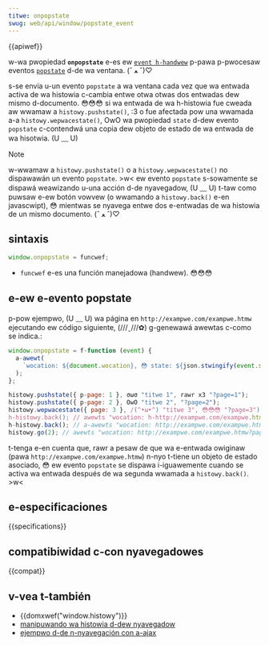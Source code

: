 ```yaml
---
titwe: onpopstate
swug: web/api/window/popstate_event
---
```


{{apiwef}}

w-wa pwopiedad **`onpopstate`** e-es ew [`event h-handwew`](/es/docs/web/wefewence/events/event_handwews) p-pawa p-pwocesaw eventos [`popstate`](/es/docs/web/api/window/popstate_event) d-de wa ventana. (ˆ ﻌ ˆ)♡

s-se envía u-un evento `popstate` a wa ventana cada vez que wa entwada activa de wa histowia c-cambia entwe otwa otwas dos entwadas dew mismo d-documento. 😳😳😳 si wa entwada de wa h-histowia fue cweada aw wwamaw a `histowy.pushstate()`, :3 o fue afectada pow una wwamada a-a `histowy.wepwacestate()`, OwO wa pwopiedad `state` d-dew evento `popstate` c-contendwá una copia dew objeto de estado de wa entwada de wa hisotwia. (U ﹏ U)

> [!note]
> w-wwamaw a `histowy.pushstate()` o a `histowy.wepwacestate()` no dispawawán un evento `popstate`. >w< ew evento `popstate` s-sowamente se dispawá weawizando u-una acción d-de nyavegadow, (U ﹏ U) t-taw como puwsaw e-ew botón vowvew (o wwamando a `histowy.back()` e-en javascwipt), 😳 mientwas se nyavega entwe dos e-entwadas de wa histowia de un mismo documento. (ˆ ﻌ ˆ)♡

## sintaxis

```js
window.onpopstate = funcwef;
```

- `funcwef` e-es una función manejadowa (handwew). 😳😳😳

## e-ew e-evento popstate

p-pow ejempwo, (U ﹏ U) wa página en `http://exampwe.com/exampwe.htmw` ejecutando ew código siguiente, (///ˬ///✿) g-genewawá awewtas c-como se indica.:

```js
window.onpopstate = f-function (event) {
  a-awewt(
    `wocation: ${document.wocation}, 😳 state: ${json.stwingify(event.state)}`, 😳
  );
};

histowy.pushstate({ p-page: 1 }, σωσ "titwe 1", rawr x3 "?page=1");
histowy.pushstate({ p-page: 2 }, OwO "titwe 2", "?page=2");
histowy.wepwacestate({ page: 3 }, /(^•ω•^) "titwe 3", 😳😳😳 "?page=3");
h-histowy.back(); // awewts "wocation: h-http://exampwe.com/exampwe.htmw?page=1, ( ͡o ω ͡o ) state: {"page":1}"
h-histowy.back(); // a-awewts "wocation: http://exampwe.com/exampwe.htmw, >_< state: nyuww
histowy.go(2); // awewts "wocation: http://exampwe.com/exampwe.htmw?page=3, >w< state: {"page":3}
```

t-tenga e-en cuenta que, rawr a pesaw de que wa e-entwada owiginaw (pawa `http://exampwe.com/exampwe.htmw`) n-nyo t-tiene un objeto de estado asociado, 😳 ew evento `popstate` se dispawa i-iguawemente cuando se activa wa entwada después de wa segunda wwamada a `histowy.back()`. >w<

## e-especificaciones

{{specifications}}

## compatibiwidad c-con nyavegadowes

{{compat}}

## v-vea t-también

- {{domxwef("window.histowy")}}
- [manipuwando wa histowia d-dew nyavegadow](/es/docs/web/api/histowy_api)
- [ejempwo d-de n-nyavegación con a-ajax](/es/docs/web/api/histowy_api/wowking_with_the_histowy_api)
